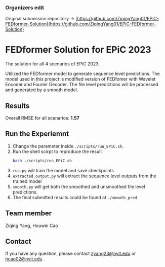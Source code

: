 ### Organizers edit
Original submission repository -> [https://github.com/ZiqingYang01/EPiC-FEDformer-Solution](https://github.com/ZiqingYang01/EPiC-FEDformer-Solution)


# FEDformer Solution for EPiC 2023

The solution for all 4 scenarios of EPiC 2023.

Utilized the FEDformer model to generate sequence level predictions. The model used in this project is modified version of FEDfomer with Wavelet Encoder and Fourier Decoder. 
The file level predictions will be processed and generated by a smooth model.

## Results
Overall RMSE for all scenarios: **1.57**

## Run the Experiemnt
1. Change the parameter inside `./scripts/run_EPiC.sh`.
2. Run the shell scirpt to reproduce the result
    ```bash
    bash ./scripts/run_EPiC.sh
   ```
3. `run.py` will train the model and save checkpoints
4. `extracted_output.py` will extract the sequence level outputs from the trained model
5. `smooth.py` will get both the smoothed and unsmoothed file level predictions.
6. The final submitted results could be found at `./smooth_pred`

## Team member
Ziqing Yang, Houwei Cao 

## Contact 
If you have any question, please contact zyang23@nyit.edu or hcao02@nyit.edu .


